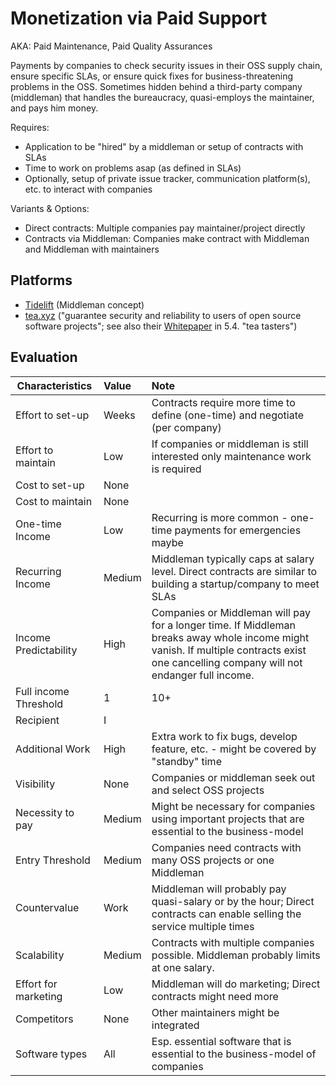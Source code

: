 # Monetization via Paid Support
AKA: Paid Maintenance, Paid Quality Assurances

Payments by companies to check security issues in their OSS supply chain, ensure specific SLAs, or ensure quick fixes for business-threatening problems in the OSS. Sometimes hidden behind a third-party company (middleman) that handles the bureaucracy, quasi-employs the maintainer, and pays him money.

Requires:
* Application to be "hired" by a middleman or setup of contracts with SLAs
* Time to work on problems asap (as defined in SLAs)
* Optionally, setup of private issue tracker, communication platform(s), etc. to interact with companies

Variants & Options:
* Direct contracts: Multiple companies pay maintainer/project directly
* Contracts via Middleman: Companies make contract with Middleman and Middleman with maintainers

## Platforms
* [Tidelift](https://tidelift.com/) (Middleman concept)
* [tea.xyz](https://techcrunch.com/2022/03/23/open-source-project-tea-is-brew2-for-web3/)
("guarantee security and reliability to users of open source software projects"; see also their [Whitepaper](https://tea.xyz/tea.white-paper.pdf) in 5.4. "tea tasters")

## Evaluation

| Characteristics                   | Value  | Note |
| --------------------------------- |:------ |:---- |
| Effort to set-up                  | Weeks  | Contracts require more time to define (one-time) and negotiate (per company)
| Effort to maintain                | Low    | If companies or middleman is still interested only maintenance work is required
| Cost to set-up                    | None   | 
| Cost to maintain                  | None   | 
| One-time Income                   | Low    | Recurring is more common - one-time payments for emergencies maybe
| Recurring Income                  | Medium | Middleman typically caps at salary level. Direct contracts are similar to building a startup/company to meet SLAs
| Income Predictability             | High   | Companies or Middleman will pay for a longer time. If Middleman breaks away whole income might vanish. If multiple contracts exist one cancelling company will not endanger full income.
| Full income Threshold             | 1 | 10+| One middleman or several companies; 
| Recipient                         | I      | 
| Additional Work                   | High   | Extra work to fix bugs, develop feature, etc. - might be covered by "standby" time
| Visibility                        | None   | Companies or middleman seek out and select OSS projects
| Necessity to pay                  | Medium | Might be necessary for companies using important projects that are essential to the business-model 
| Entry Threshold                   | Medium | Companies need contracts with many OSS projects or one Middleman
| Countervalue                      | Work   | Middleman will probably pay quasi-salary or by the hour; Direct contracts can enable selling the service multiple times
| Scalability                       | Medium | Contracts with multiple companies possible. Middleman probably limits at one salary.
| Effort for marketing              | Low    | Middleman will do marketing; Direct contracts might need more
| Competitors                       | None   | Other maintainers might be integrated
| Software types                    | All    | Esp. essential software that is essential to the business-model of companies
